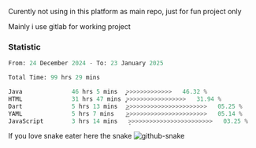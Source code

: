 Curently not using in this platform as main repo, just for fun project only

Mainly i use gitlab for working project

### Statistic
<!--START_SECTION:waka-->

```python
From: 24 December 2024 - To: 23 January 2025

Total Time: 99 hrs 29 mins

Java              46 hrs 5 mins   ͎͎͎͎͎͎͎͎͎͎͎̦>>>>>>>>>>>>>   46.32 %
HTML              31 hrs 47 mins  ͎͎͎͎͎͎͎͎>>>>>>>>>>>>>>>>>   31.94 %
Dart              5 hrs 13 mins   ͎͜>>>>>>>>>>>>>>>>>>>>>>>   05.25 %
YAML              5 hrs 7 mins    ͎͜>>>>>>>>>>>>>>>>>>>>>>>   05.14 %
JavaScript        3 hrs 14 mins   ̞>>>>>>>>>>>>>>>>>>>>>>>>   03.25 %
```

<!--END_SECTION:waka-->

If you love snake eater here the snake 
<picture>
  <source media="(prefers-color-scheme: dark)" srcset="https://github.com/pradana4648/pradana4648/blob/c0566a83ca6ea5f2e46bab00e717c4c82b4b5c4c/github-contribution-grid-snake-dark.svg" />
  <source media="(prefers-color-scheme: light)" srcset="https://github.com/pradana4648/pradana4648/blob/c0566a83ca6ea5f2e46bab00e717c4c82b4b5c4c/github-contribution-grid-snake.svg" />
  <img alt="github-snake" src="https://github.com/pradana4648/pradana4648/blob/c0566a83ca6ea5f2e46bab00e717c4c82b4b5c4c/github-contribution-grid-snake.svg" />
</picture>
